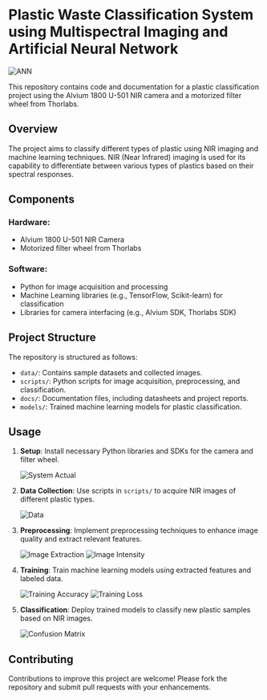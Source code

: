 # Plastic Waste Classification System using Multispectral Imaging and Artificial Neural Network
![ANN](results/ann_architecture.PNG)

This repository contains code and documentation for a plastic classification project using the Alvium 1800 U-501 NIR camera and a motorized filter wheel from Thorlabs.

## Overview

The project aims to classify different types of plastic using NIR imaging and machine learning techniques. NIR (Near Infrared) imaging is used for its capability to differentiate between various types of plastics based on their spectral responses.

## Components

### Hardware:
- Alvium 1800 U-501 NIR Camera
- Motorized filter wheel from Thorlabs

### Software:
- Python for image acquisition and processing
- Machine Learning libraries (e.g., TensorFlow, Scikit-learn) for classification
- Libraries for camera interfacing (e.g., Alvium SDK, Thorlabs SDK)

## Project Structure

The repository is structured as follows:

- `data/`: Contains sample datasets and collected images.
- `scripts/`: Python scripts for image acquisition, preprocessing, and classification.
- `docs/`: Documentation files, including datasheets and project reports.
- `models/`: Trained machine learning models for plastic classification.

## Usage

1. **Setup**: Install necessary Python libraries and SDKs for the camera and filter wheel.

   ![System Actual](results/system_actual.PNG)
3. **Data Collection**: Use scripts in `scripts/` to acquire NIR images of different plastic types.

   ![Data](results/image_per_wavelength.PNG)
5. **Preprocessing**: Implement preprocessing techniques to enhance image quality and extract relevant features.

   ![Image Extraction](results/image_extract.PNG)
   ![Image Intensity](results/image_intensity.PNG)
7. **Training**: Train machine learning models using extracted features and labeled data.

   ![Training Accuracy](results/training_accuracy.PNG) ![Training Loss](results/training_loss.PNG)
9. **Classification**: Deploy trained models to classify new plastic samples based on NIR images.

   ![Confusion Matrix](results/confusion_matrix.PNG)
## Contributing

Contributions to improve this project are welcome! Please fork the repository and submit pull requests with your enhancements.
